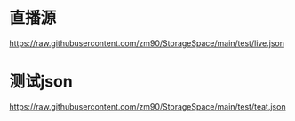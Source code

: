 # 直播源
https://raw.githubusercontent.com/zm90/StorageSpace/main/test/live.json

# 测试json
https://raw.githubusercontent.com/zm90/StorageSpace/main/test/teat.json